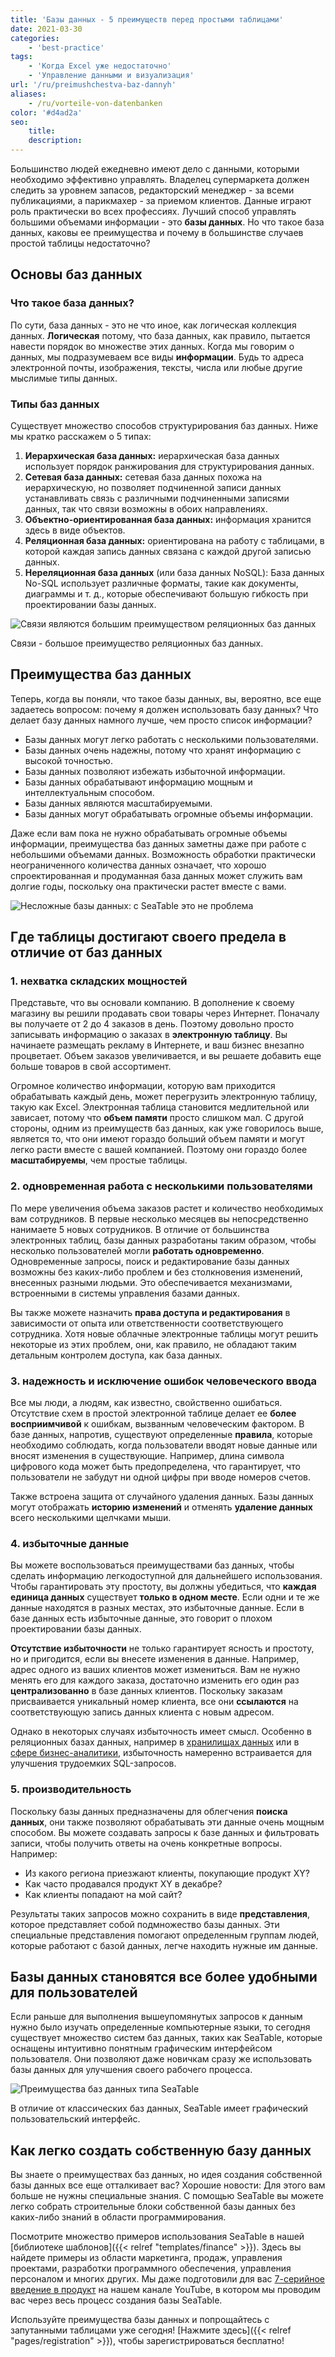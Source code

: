 ```yaml
---
title: 'Базы данных - 5 преимуществ перед простыми таблицами'
date: 2021-03-30
categories:
    - 'best-practice'
tags:
    - 'Когда Excel уже недостаточно'
    - 'Управление данными и визуализация'
url: '/ru/preimushchestva-baz-dannyh'
aliases:
    - /ru/vorteile-von-datenbanken
color: '#d4ad2a'
seo:
    title:
    description:
---
```


Большинство людей ежедневно имеют дело с данными, которыми необходимо эффективно управлять. Владелец супермаркета должен следить за уровнем запасов, редакторский менеджер - за всеми публикациями, а парикмахер - за приемом клиентов. Данные играют роль практически во всех профессиях. Лучший способ управлять большими объемами информации - это **базы данных**. Но что такое база данных, каковы ее преимущества и почему в большинстве случаев простой таблицы недостаточно?

## Основы баз данных

### Что такое база данных?

По сути, база данных - это не что иное, как логическая коллекция данных. **Логическая** потому, что база данных, как правило, пытается навести порядок во множестве этих данных. Когда мы говорим о данных, мы подразумеваем все виды **информации**. Будь то адреса электронной почты, изображения, тексты, числа или любые другие мыслимые типы данных.

### Типы баз данных

Существует множество способов структурирования баз данных. Ниже мы кратко расскажем о 5 типах:

1. **Иерархическая база данных:** иерархическая база данных использует порядок ранжирования для структурирования данных.
2. **Сетевая база данных:** сетевая база данных похожа на иерархическую, но позволяет подчиненной записи данных устанавливать связь с различными подчиненными записями данных, так что связи возможны в обоих направлениях.
3. **Объектно-ориентированная база данных:** информация хранится здесь в виде объектов.
4. **Реляционная база данных:** ориентирована на работу с таблицами, в которой каждая запись данных связана с каждой другой записью данных.
5. **Нереляционная база данных** (или база данных NoSQL): База данных No-SQL использует различные форматы, такие как документы, диаграммы и т. д., которые обеспечивают большую гибкость при проектировании базы данных.

![Связи являются большим преимуществом реляционных баз данных](hunter-harritt-Ype9sdOPdYc-unsplash-scaled-1.jpg)

Связи - большое преимущество реляционных баз данных.

## Преимущества баз данных

Теперь, когда вы поняли, что такое базы данных, вы, вероятно, все еще задаетесь вопросом: почему я должен использовать базу данных? Что делает базу данных намного лучше, чем просто список информации?

- Базы данных могут легко работать с несколькими пользователями.
- Базы данных очень надежны, потому что хранят информацию с высокой точностью.
- Базы данных позволяют избежать избыточной информации.
- Базы данных обрабатывают информацию мощным и интеллектуальным способом.
- Базы данных являются масштабируемыми.
- Базы данных могут обрабатывать огромные объемы информации.

Даже если вам пока не нужно обрабатывать огромные объемы информации, преимущества баз данных заметны даже при работе с небольшими объемами данных. Возможность обработки практически неограниченного количества данных означает, что хорошо спроектированная и продуманная база данных может служить вам долгие годы, поскольку она практически растет вместе с вами.

![Несложные базы данных: с SeaTable это не проблема](pexels-christina-morillo-1181354-e1634551763220.jpg)

## Где таблицы достигают своего предела в отличие от баз данных

### 1\. нехватка складских мощностей

Представьте, что вы основали компанию. В дополнение к своему магазину вы решили продавать свои товары через Интернет. Поначалу вы получаете от 2 до 4 заказов в день. Поэтому довольно просто записывать информацию о заказах в **электронную таблицу**. Вы начинаете размещать рекламу в Интернете, и ваш бизнес внезапно процветает. Объем заказов увеличивается, и вы решаете добавить еще больше товаров в свой ассортимент.

Огромное количество информации, которую вам приходится обрабатывать каждый день, может перегрузить электронную таблицу, такую как Excel. Электронная таблица становится медлительной или зависает, потому что **объем памяти** просто слишком мал. С другой стороны, одним из преимуществ баз данных, как уже говорилось выше, является то, что они имеют гораздо больший объем памяти и могут легко расти вместе с вашей компанией. Поэтому они гораздо более **масштабируемы**, чем простые таблицы.

### 2\. одновременная работа с несколькими пользователями

По мере увеличения объема заказов растет и количество необходимых вам сотрудников. В первые несколько месяцев вы непосредственно нанимаете 5 новых сотрудников. В отличие от большинства электронных таблиц, базы данных разработаны таким образом, чтобы несколько пользователей могли **работать одновременно**. Одновременные запросы, поиск и редактирование базы данных возможны без каких-либо проблем и без столкновения изменений, внесенных разными людьми. Это обеспечивается механизмами, встроенными в системы управления базами данных.

Вы также можете назначить **права доступа и редактирования** в зависимости от опыта или ответственности соответствующего сотрудника. Хотя новые облачные электронные таблицы могут решить некоторые из этих проблем, они, как правило, не обладают таким детальным контролем доступа, как база данных.

### 3\. надежность и исключение ошибок человеческого ввода

Все мы люди, а людям, как известно, свойственно ошибаться. Отсутствие схем в простой электронной таблице делает ее **более восприимчивой** к ошибкам, вызванным человеческим фактором. В базе данных, напротив, существуют определенные **правила**, которые необходимо соблюдать, когда пользователи вводят новые данные или вносят изменения в существующие. Например, длина символа цифрового кода может быть предопределена, что гарантирует, что пользователи не забудут ни одной цифры при вводе номеров счетов.

Также встроена защита от случайного удаления данных. Базы данных могут отображать **историю изменений** и отменять **удаление данных** всего несколькими щелчками мыши.

### 4\. избыточные данные

Вы можете воспользоваться преимуществами баз данных, чтобы сделать информацию легкодоступной для дальнейшего использования. Чтобы гарантировать эту простоту, вы должны убедиться, что **каждая единица данных** существует **только в одном месте**. Если одни и те же данные находятся в разных местах, это избыточные данные. Если в базе данных есть избыточные данные, это говорит о плохом проектировании базы данных.

**Отсутствие избыточности** не только гарантирует ясность и простоту, но и пригодится, если вы внесете изменения в данные. Например, адрес одного из ваших клиентов может измениться. Вам не нужно менять его для каждого заказа, достаточно изменить его один раз **централизованно** в базе данных клиентов. Поскольку заказам присваивается уникальный номер клиента, все они **ссылаются** на соответствующую запись данных клиента с новым адресом.

Однако в некоторых случаях избыточность имеет смысл. Особенно в реляционных базах данных, например в [хранилищах данных](https://de.wikipedia.org/wiki/Data_Warehouse) или в [сфере бизнес-аналитики](https://de.wikipedia.org/wiki/Business_Intelligence), избыточность намеренно встраивается для улучшения трудоемких SQL-запросов.

### 5\. производительность

Поскольку базы данных предназначены для облегчения **поиска данных**, они также позволяют обрабатывать эти данные очень мощным способом. Вы можете создавать запросы к базе данных и фильтровать записи, чтобы получить ответы на очень конкретные вопросы. Например:

- Из какого региона приезжают клиенты, покупающие продукт XY?
- Как часто продавался продукт XY в декабре?
- Как клиенты попадают на мой сайт?

Результаты таких запросов можно сохранить в виде **представления**, которое представляет собой подмножество базы данных. Эти специальные представления помогают определенным группам людей, которые работают с базой данных, легче находить нужные им данные.

## Базы данных становятся все более удобными для пользователей

Если раньше для выполнения вышеупомянутых запросов к данным нужно было изучать определенные компьютерные языки, то сегодня существует множество систем баз данных, таких как SeaTable, которые оснащены интуитивно понятным графическим интерфейсом пользователя. Они позволяют даже новичкам сразу же использовать базы данных для улучшения своего рабочего процесса.

![Преимущества баз данных типа SeaTable](Teammitglieder-ohne-Zugriff-auf-eine-Base-in-die-Mitarbeiter-Spalte-eintragen.gif)

В отличие от классических баз данных, SeaTable имеет графический пользовательский интерфейс.

## Как легко создать собственную базу данных

Вы знаете о преимуществах баз данных, но идея создания собственной базы данных все еще отталкивает вас? Хорошие новости: Для этого вам больше не нужны специальные знания. С помощью SeaTable вы можете легко собрать строительные блоки собственной базы данных без каких-либо знаний в области программирования.

Посмотрите множество примеров использования SeaTable в нашей [библиотеке шаблонов]({{< relref "templates/finance" >}}). Здесь вы найдете примеры из области маркетинга, продаж, управления проектами, разработки программного обеспечения, управления персоналом и многих других. Мы даже подготовили для вас [7-серийное введение в продукт](https://www.youtube.com/watch?v=srUQ2fD1FM0&t=32s) на нашем канале YouTube, в котором мы проводим вас через весь процесс создания базы SeaTable.

Используйте преимущества базы данных и попрощайтесь с запутанными таблицами уже сегодня! [Нажмите здесь]({{< relref "pages/registration" >}}), чтобы зарегистрироваться бесплатно!
